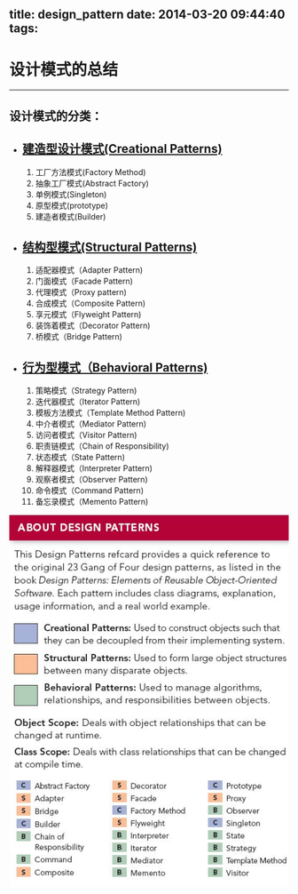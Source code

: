 ﻿title: design_pattern
date: 2014-03-20 09:44:40
tags:
---

# 设计模式的总结

----------
## 设计模式的分类：

* ## [建造型设计模式(Creational Patterns)](../建造型设计模式)
    1. 工厂方法模式(Factory Method)
    2. 抽象工厂模式(Abstract Factory)
    3. 单例模式(Singleton)
    4. 原型模式(prototype)
    5. 建造者模式(Builder)


* ## [结构型模式(Structural Patterns)](../结构型模式)
    1. 适配器模式（Adapter Pattern)
    2. 门面模式（Facade Pattern)
    3. 代理模式（Proxy pattern)
    4. 合成模式（Composite Pattern)
    5. 享元模式（Flyweight Pattern)
    6. 装饰着模式（Decorator Pattern)
    7. 桥模式（Bridge Pattern)


* ## [行为型模式（Behavioral Patterns)](../行为型模式)
    1. 策略模式（Strategy Pattern)
    2. 迭代器模式（Iterator Pattern)
    3. 模板方法模式（Template Method Pattern)
    4. 中介者模式（Mediator Pattern)
    5. 访问者模式（Visitor Pattern)
    6. 职责链模式（Chain of Responsibility)
    7. 状态模式（State Pattern)
    8. 解释器模式（Interpreter Pattern)
    9. 观察者模式（Observer Pattern)
    10. 命令模式（Command Pattern)
    11. 备忘录模式（Memento Pattern)

![design pattern ](/imgs/design_pattern1.jpg)
